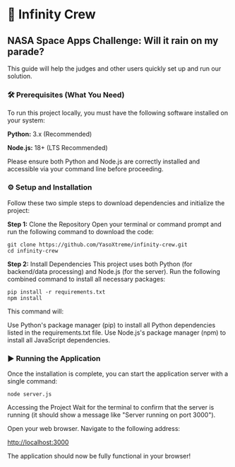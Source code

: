 # 🚀 Infinity Crew
## NASA Space Apps Challenge: Will it rain on my parade?

This guide will help the judges and other users quickly set up and run our solution.

### 🛠️ Prerequisites (What You Need)
To run this project locally, you must have the following software installed on your system:


**Python:** 3.x (Recommended)

**Node.js:** 18+ (LTS Recommended)

Please ensure both Python and Node.js are correctly installed and accessible via your command line before proceeding.

### ⚙️ Setup and Installation
Follow these two simple steps to download dependencies and initialize the project:

**Step 1:** Clone the Repository
Open your terminal or command prompt and run the following command to download the code:

```
git clone https://github.com/YasoXtreme/infinity-crew.git
cd infinity-crew
```

**Step 2:** Install Dependencies
This project uses both Python (for backend/data processing) and Node.js (for the server). Run the following combined command to install all necessary packages:

```
pip install -r requirements.txt
npm install
```

This command will:

Use Python's package manager (pip) to install all Python dependencies listed in the requirements.txt file.
Use Node.js's package manager (npm) to install all JavaScript dependencies.

### ▶️ Running the Application
Once the installation is complete, you can start the application server with a single command:

```
node server.js
```

Accessing the Project
Wait for the terminal to confirm that the server is running (it should show a message like "Server running on port 3000").

Open your web browser.
Navigate to the following address:

[http://localhost:3000](http://localhost:3000)

The application should now be fully functional in your browser!
